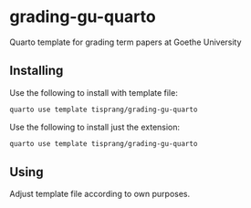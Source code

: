 # grading-gu-quarto
 Quarto template for grading term papers at Goethe University

## Installing

Use the following to install with template file:

```bash
quarto use template tisprang/grading-gu-quarto
```

Use the following to install just the extension:

```bash
quarto use template tisprang/grading-gu-quarto
```

## Using

Adjust template file according to own purposes.